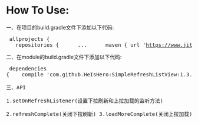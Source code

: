 How To Use:
===
  一、在项目的build.gradle文件下添加以下代码:
    <pre>
      	allprojects {
	&nbsp;&nbsp;&nbsp;repositories {
	&nbsp;&nbsp;&nbsp;&nbsp;&nbsp;...
	&nbsp;&nbsp;&nbsp;&nbsp;&nbsp;maven { url 'https://www.jitpack.io' }
	&nbsp;&nbsp;&nbsp;}
	}
    </pre>
  二、在module的build.gradle文件下添加以下代码:
     <pre>
     		dependencies {
	        &nbsp;&nbsp;&nbsp;compile 'com.github.HeIsHero:SimpleRefreshListView:1.3.0'
	}
  <br/>
  三、API<br/>
  1.setOnRefreshListener(设置下拉刷新和上拉加载的监听方法)<br/>
  2.refreshComplete(关闭下拉刷新)
  3.loadMoreComplete(关闭上拉加载)


